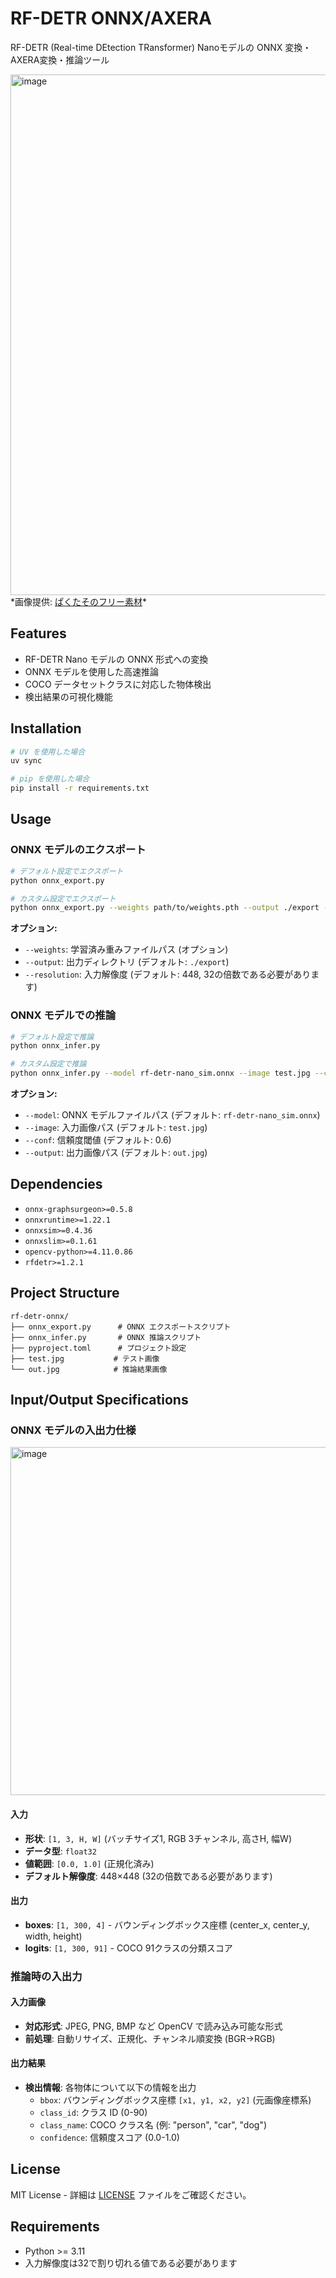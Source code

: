 # RF-DETR ONNX/AXERA
RF-DETR (Real-time DEtection TRansformer) Nanoモデルの ONNX 変換・AXERA変換・推論ツール

<img width="1250" height="833" alt="image" src="https://github.com/user-attachments/assets/0911d0d6-f921-478f-8802-0a4ead0f84fd" />
*画像提供: <a href="https://www.pakutaso.com/20240245033post-50463.html">ぱくたそのフリー素材</a>*

## Features

- RF-DETR Nano モデルの ONNX 形式への変換
- ONNX モデルを使用した高速推論
- COCO データセットクラスに対応した物体検出
- 検出結果の可視化機能


## Installation

```bash
# UV を使用した場合
uv sync

# pip を使用した場合  
pip install -r requirements.txt
```

## Usage

### ONNX モデルのエクスポート

```bash
# デフォルト設定でエクスポート
python onnx_export.py

# カスタム設定でエクスポート
python onnx_export.py --weights path/to/weights.pth --output ./export --resolution 512
```

**オプション:**
- `--weights`: 学習済み重みファイルパス (オプション)
- `--output`: 出力ディレクトリ (デフォルト: `./export`)
- `--resolution`: 入力解像度 (デフォルト: 448, 32の倍数である必要があります)

### ONNX モデルでの推論

```bash
# デフォルト設定で推論
python onnx_infer.py

# カスタム設定で推論
python onnx_infer.py --model rf-detr-nano_sim.onnx --image test.jpg --conf 0.7 --output result.jpg
```

**オプション:**
- `--model`: ONNX モデルファイルパス (デフォルト: `rf-detr-nano_sim.onnx`)
- `--image`: 入力画像パス (デフォルト: `test.jpg`)
- `--conf`: 信頼度閾値 (デフォルト: 0.6)
- `--output`: 出力画像パス (デフォルト: `out.jpg`)

## Dependencies

- `onnx-graphsurgeon>=0.5.8`
- `onnxruntime>=1.22.1`
- `onnxsim>=0.4.36`
- `onnxslim>=0.1.61`
- `opencv-python>=4.11.0.86`
- `rfdetr>=1.2.1`

## Project Structure

```
rf-detr-onnx/
├── onnx_export.py      # ONNX エクスポートスクリプト
├── onnx_infer.py       # ONNX 推論スクリプト
├── pyproject.toml      # プロジェクト設定
├── test.jpg           # テスト画像
└── out.jpg            # 推論結果画像
```

## Input/Output Specifications

### ONNX モデルの入出力仕様
<img width="1212" height="557" alt="image" src="https://github.com/user-attachments/assets/7ed9676d-f327-45e1-89ae-5cc8655aad11" />

#### 入力
- **形状**: `[1, 3, H, W]` (バッチサイズ1, RGB 3チャンネル, 高さH, 幅W)
- **データ型**: `float32`
- **値範囲**: `[0.0, 1.0]` (正規化済み)
- **デフォルト解像度**: 448×448 (32の倍数である必要があります)

#### 出力
- **boxes**: `[1, 300, 4]` - バウンディングボックス座標 (center_x, center_y, width, height)
- **logits**: `[1, 300, 91]` - COCO 91クラスの分類スコア

### 推論時の入出力

#### 入力画像
- **対応形式**: JPEG, PNG, BMP など OpenCV で読み込み可能な形式
- **前処理**: 自動リサイズ、正規化、チャンネル順変換 (BGR→RGB)

#### 出力結果
- **検出情報**: 各物体について以下の情報を出力
  - `bbox`: バウンディングボックス座標 `[x1, y1, x2, y2]` (元画像座標系)
  - `class_id`: クラス ID (0-90)
  - `class_name`: COCO クラス名 (例: "person", "car", "dog")
  - `confidence`: 信頼度スコア (0.0-1.0)


## License

MIT License - 詳細は [LICENSE](LICENSE) ファイルをご確認ください。

## Requirements

- Python >= 3.11
- 入力解像度は32で割り切れる値である必要があります
